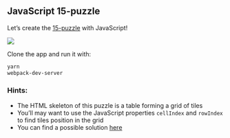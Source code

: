 ## JavaScript 15-puzzle

Let’s create the [15-puzzle](https://en.wikipedia.org/wiki/15_puzzle) with JavaScript!

![](https://raw.githubusercontent.com/lewagon/fullstack-images/master/frontend/js_puzzle.gif)

Clone the app and run it with:

```sh
yarn
webpack-dev-server
```

### Hints:

- The HTML skeleton of this puzzle is a table forming a grid of tiles
- You’ll may want to use the JavaScript properties `cellIndex` and `rowIndex` to find tiles position in the grid
- You can find a possible solution [here](https://github.com/gabrielecanepa/js-puzzle/blob/solution/lib/puzzle.js)

